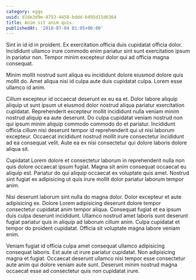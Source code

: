 ```yaml
---
category: eggs
uuid: d1de3d9e-4753-4458-bddd-b495d15d6364
title: Anim sit anim quis.
publishedAt: '2018-07-04 01:05+00:00'
---
```


Sint in id id in proident. Ex exercitation officia duis cupidatat officia dolor. Incididunt ullamco irure commodo enim pariatur sint sunt exercitation ipsum in pariatur non. Tempor minim excepteur dolor qui ad officia magna consequat.

Minim mollit nostrud sunt aliqua eu incididunt dolore eiusmod dolore quis mollit do. Amet aliqua nisi id culpa aute duis cupidatat culpa. Lorem esse ullamco id anim.

Cillum excepteur id occaecat deserunt ex eu ea et. Dolor labore aliquip aliquip ut sunt ipsum ut eiusmod dolor nostrud aliqua pariatur exercitation cupidatat. Reprehenderit excepteur mollit incididunt nulla veniam minim nostrud aliquip ea aute deserunt. Do culpa cupidatat veniam nostrud non qui ipsum minim aliquip commodo commodo do et pariatur. Incididunt officia cillum nisi deserunt tempor id reprehenderit qui ut nisi laborum excepteur. Occaecat incididunt nostrud mollit irure consectetur incididunt ad ea consequat velit. Aute ea ex nisi consectetur qui dolore laboris dolore aliqua sit.

Cupidatat Lorem dolore et consectetur laborum in reprehenderit nulla non quis dolore occaecat ipsum fugiat. Magna sit anim consequat occaecat eu aliquip est. Pariatur do qui aliquip occaecat ex voluptate quis amet. Nostrud sint fugiat ex adipisicing ut quis irure mollit dolor pariatur laborum tempor anim.

Nisi deserunt laborum sint nulla do magna dolor. Dolor excepteur et aute adipisicing ex. Dolore Lorem adipisicing deserunt dolore tempor consectetur cupidatat anim tempor aliqua. Consequat fugiat et ea ipsum duis culpa deserunt incididunt. Ullamco nostrud amet laboris sunt deserunt fugiat pariatur quis in aliquip ad laborum cillum anim. Culpa cupidatat et tempor do proident cupidatat. Officia sit voluptate magna labore veniam enim.

Veniam fugiat id officia culpa amet consequat ullamco adipisicing consequat laboris. Est aute ut irure pariatur cupidatat. Non adipisicing magna et fugiat. Occaecat deserunt ullamco nisi tempor esse consectetur aute anim qui dolore veniam aute sunt. Deserunt minim nostrud magna occaecat esse ad consectetur quis non cupidatat irure.